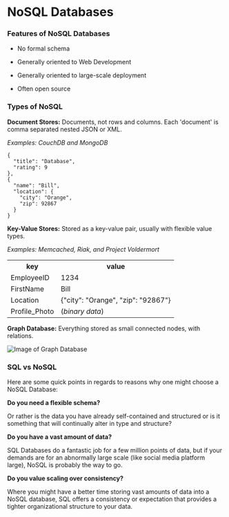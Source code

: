 # NoSQL Databases

### Features of NoSQL Databases

* No formal schema

* Generally oriented to Web Development

* Generally oriented to large-scale deployment

* Often open source


### Types of NoSQL

**Document Stores:** Documents, not rows and columns. Each 'document' is comma separated nested JSON or XML.

_Examples: CouchDB and MongoDB_

```
{
  "title": "Database",
  "rating": 9
},
{
  "name": "Bill",
  "location": {
    "city": "Orange",
    "zip": 92867
  }
}
```


**Key-Value Stores:** Stored as a key-value pair, usually with flexible value types.

_Examples: Memcached, Riak, and Project Voldermort_

<table>
  <tr>
      <th>key</th>
      <th>value</th>
  </tr>
  <tr>
      <td>EmployeeID</td>
      <td>1234</td>
  </tr>
  <tr>
      <td>FirstName</td>
      <td>Bill</td>
  </tr>
  <tr>
      <td>Location</td>
      <td>{"city": "Orange", "zip": "92867"}</td>
  </tr>
  <tr>
      <td>Profile_Photo</td>
      <td>(<i>binary data</i>)</td>
  </tr>

</table>



**Graph Database:** Everything stored as small connected nodes, with relations.

![Image of Graph Database](http://cdn.ttgtmedia.com/rms/editorial/Graph-database-sketch-580px.jpg)



### SQL vs NoSQL

Here are some quick points in regards to reasons why one might choose a NoSQL Database:

   **Do you need a flexible schema?**

Or rather is the data you have already self-contained and structured or is it something that will continually alter in type and structure?

   **Do you have a vast amount of data?**

SQL Databases do a fantastic job for a few million points of data, but if your demands are for an abnormally large scale (like social media platform large), NoSQL is probably the way to go.

   **Do you value scaling over consistency?**

Where you might have a better time storing vast amounts of data into a NoSQL database, SQL offers a consistency or expectation that provides a tighter organizational structure to your data.
